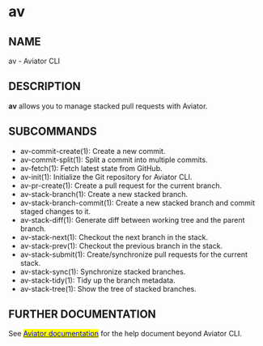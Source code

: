 # av

## NAME

av - Aviator CLI

## DESCRIPTION

**av** allows you to manage stacked pull requests with Aviator.

## SUBCOMMANDS

- av-commit-create(1): Create a new commit.
- av-commit-split(1): Split a commit into multiple commits.
- av-fetch(1): Fetch latest state from GitHub.
- av-init(1): Initialize the Git repository for Aviator CLI.
- av-pr-create(1): Create a pull request for the current branch.
- av-stack-branch(1): Create a new stacked branch.
- av-stack-branch-commit(1): Create a new stacked branch and commit staged
  changes to it.
- av-stack-diff(1): Generate diff between working tree and the parent branch.
- av-stack-next(1): Checkout the next branch in the stack.
- av-stack-prev(1): Checkout the previous branch in the stack.
- av-stack-submit(1): Create/synchronize pull requests for the current stack.
- av-stack-sync(1): Synchronize stacked branches.
- av-stack-tidy(1): Tidy up the branch metadata.
- av-stack-tree(1): Show the tree of stacked branches.

## FURTHER DOCUMENTATION

See [<mark style="color:blue;">Aviator documentation</mark>](https://docs.aviator.co) for the help document
beyond Aviator CLI.
